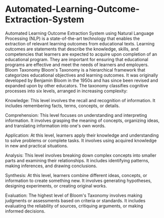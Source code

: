 # Automated-Learning-Outcome-Extraction-System
Automated Learning Outcome Extraction System using Natural Language Processing (NLP) is a state-of-the-art technology that enables the extraction of relevant learning outcomes from educational texts. Learning outcomes are statements that describe the knowledge, skills, and competencies that learners are expected to acquire upon completion of an educational program. They are important for ensuring that educational programs are effective and meet the needs of learners and employers.
Bloom Taxonomy
Bloom's Taxonomy is a hierarchical framework that categorizes educational objectives and learning outcomes. It was originally developed by Benjamin Bloom in the 1950s and has since been revised and expanded upon by other educators. The taxonomy classifies cognitive processes into six levels, arranged in increasing complexity:

Knowledge: This level involves the recall and recognition of information. It includes remembering facts, terms, concepts, or details.

Comprehension: This level focuses on understanding and interpreting information. It involves grasping the meaning of concepts, organizing ideas, and translating information into one's own words.

Application: At this level, learners apply their knowledge and understanding to solve problems or complete tasks. It involves using acquired knowledge in new and practical situations.

Analysis: This level involves breaking down complex concepts into smaller parts and examining their relationships. It includes identifying patterns, making inferences, and drawing conclusions.

Synthesis: At this level, learners combine different ideas, concepts, or information to create something new. It involves generating hypotheses, designing experiments, or creating original works.

Evaluation: The highest level of Bloom's Taxonomy involves making judgments or assessments based on criteria or standards. It includes evaluating the reliability of sources, critiquing arguments, or making informed decisions.
